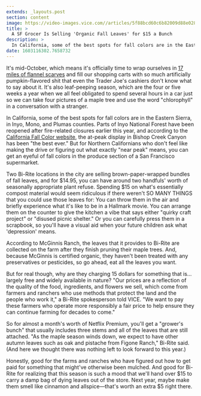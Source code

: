 ```yaml
--- 
extends: _layouts.post 
section: content 
image: https://video-images.vice.com//articles/5f88bcd60c6b82009d88e028/lede/1602796784283-bi-rite-fall-leaves.jpeg?image-resize-opts=Y3JvcD0xeHc6MC41NzA4eGg7MHh3LDAuMzU5OHhoJnJlc2l6ZT0xMjAwOiomcmVzaXplPTEyMDA6Kg 
title: > 
  A SF Grocer Is Selling 'Organic Fall Leaves' for $15 a Bunch 
description: > 
  In California, some of the best spots for fall colors are in the Eastern Sierra, in Inyo, Mono, and Plumas counties.Two Bi-Rite locations in the city are selling brown-paper-wrapped bundles of fall leaves, and for $14.95, you can have around two handfuls' worth of seasonally appropriate plant refuse.According to McGinnis Ranch, the leaves that it provides to Bi-Rite are collected on the farm after they finish pruning their maple trees.And, because McGinnis is certified organic, they haven't been treated with any preservatives or pesticides, so go ahead, eat all the leaves you want."As the maple season winds down, we expect to have other autumn leaves such as oak and pistache from Figone Ranch," Bi-Rite said. 
date: 1603116302.7658732 
--- 
```

<div><span class="abc__textblock size--article"><p>It's mid-October, which means it's officially time to wrap ourselves in <a href="https://www.vice.com/en/article/v7gwj4/christian-girl-autumn-pumpkin-spiced-latte">17 miles of flannel scarves</a> and fill our shopping carts with so much artificially pumpkin-flavored shit that even the Trader Joe's cashiers don't know what to say about it. It's also leaf-peeping season, which are the four or five weeks a year when we all feel obligated to spend several hours in a car just so we can take four pictures of a maple tree and use the word "chlorophyll" in a conversation with a stranger.&#160;</p>
</span><p></p><span class="abc__textblock size--article"><p>In California, some of the best spots for fall colors are in the Eastern Sierra, in Inyo, Mono, and Plumas counties. Parts of Inyo National Forest have been reopened after fire-related closures earlier this year, and according to the <a href="https://www.californiafallcolor.com/">California Fall Color website</a>, the at-peak display in Bishop Creek Canyon has been "the best ever." But for Northern Californians who don't feel like making the drive or figuring out what exactly "near peak" means, you can get an eyeful of fall colors in the produce section of a San Francisco supermarket.&#160;</p>
</span><span class="abc__textblock size--article"><p>Two Bi-Rite locations in the city are selling brown-paper-wrapped bundles of fall leaves, and for $14.95, you can have around two handfuls' worth of seasonally appropriate plant refuse. Spending $15 on what's essentially compost material would seem ridiculous if there weren't SO MANY THINGS that you could use those leaves for: You can throw them in the air and briefly experience what it's like to be in a Hallmark movie. You can arrange them on the counter to give the kitchen a vibe that says either "quirky craft project" or "disused picnic shelter." Or you can carefully press them in a scrapbook, so you'll have a visual aid when your future children ask what 'depression' means.&#160;</p>
</span><span class="abc__textblock size--article"><p>According to McGinnis Ranch, the leaves that it provides to Bi-Rite are collected on the farm after they finish pruning their maple trees. And, because McGinnis is certified organic, they haven't been treated with any preservatives or pesticides, so go ahead, eat all the leaves you want.&#160;</p>
</span><span class="abc__textblock size--article"><p>But for real though, why are they charging 15 dollars for something that is&#8230; largely free and widely available in nature? "Our prices are a reflection of the quality of the food, ingredients, and flowers we sell, which come from farmers and ranchers who use methods that protect the land and the people who work it," a Bi-Rite spokesperson told VICE. "We want to pay these farmers who operate more responsibly a fair price to help ensure they can continue farming for decades to come."&#160;</p>
</span><span class="abc__textblock size--article"><p>So for almost a month's worth of Netflix Premium, you'll get a "grower's bunch" that usually includes three stems and all of the leaves that are still attached. "As the maple season winds down, we expect to have other autumn leaves such as oak and pistache from Figone Ranch," Bi-Rite said. (And here we thought there was nothing left to look forward to this year.)&#160;</p>
</span><span class="abc__textblock size--article"><p>Honestly, good for the farms and ranches who have figured out how to get paid for something that might've otherwise been mulched. And good for Bi-Rite for realizing that this season is such a mood that we'll hand over $15 to carry a damp bag of dying leaves out of the store. Next year, maybe make them smell like cinnamon and allspice&#8212;that's worth an extra $5 right there.</p>
</span></div>